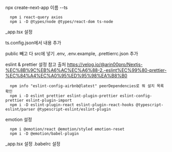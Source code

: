 npx create-next-app 이름 --ts

      npm i react-query axios
      npm i -D @types/node @types/react-dom ts-node

\_app.tsx 설정

ts.config.json에서 내용 추가

public 빼고 다 src에 넣기
.env, .env.example, .prettierrc.json 추가

eslint & prettier 설정 참고 출처
https://velog.io/@arin00pro/Nextjs-%EC%8B%9C%EB%A6%AC%EC%A6%88-2.-eslint%EC%99%80-prettier-%EC%84%A4%EC%A0%95%ED%95%98%EA%B8%B0

      npm info "eslint-config-airbnb@latest" peerDependencies로 뭐 설치 목록 확인
      npm i -D eslint prettier eslint-plugin-prettier eslint-config-prettier eslint-plugin-import
      npm i -D eslint-plugin-react eslint-plugin-react-hooks @typescript-eslint/parser @typescript-eslint/eslint-plugin

emotion 설정

      npm i @emotion/react @emotion/styled emotion-reset
      npm i -D @emotion/babel-plugin

\_app.tsx 설정
.babelrc 설정
